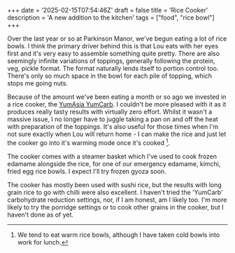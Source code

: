 +++
date = '2025-02-15T07:54:46Z'
draft = false
title = 'Rice Cooker'
description = 'A new addition to the kitchen'
tags = ["food", "rice bowl"]
+++

Over the last year or so at Parkinson Manor, we've begun eating a lot of rice bowls. I think the primary driver behind this is that Lou eats with her eyes first and it's very easy to assemble something quite pretty. There are also seemingly infinite variations of toppings, generally following the protein, veg, pickle format. The format naturally lends itself to portion control too. There's only so much space in the bowl for each pile of topping, which stops me going nuts.

Because of the amount we've been eating a month or so ago we invested in a rice cooker, the [YumAsia YumCarb](https://yum-asia.com/uk/product/kumo-yumcarb-advanced-fuzzy-logic-ceramic-rice-cooker/). I couldn't be more pleased with it as it produces really tasty results with virtually zero effort. Whilst it wasn't a massive issue, I no longer have to juggle taking a pan on and off the heat with preparation of the toppings. It's also useful for those times when I'm not sure exactly when Lou will return home - I can make the rice and just let the cooker go into it's warming mode once it's cooked [^warm].

The cooker comes with a steamer basket which I've used to cook frozen edamame alongside the rice, for one of our emergency edamame, kimchi, fried egg rice bowls. I expect I'll try frozen gyoza soon. 

The cooker has mostly been used with sushi rice, but the results with long grain rice to go with chilli were also excellent. I haven't tried the 'YumCarb' carbohydrate reduction settings, nor, if I am honest, am I likely too. I'm more likely to try the porridge settings or to cook other grains in the cooker, but I haven't done as of yet.

[^warm]: We tend to eat warm rice bowls, although I have taken cold bowls into work for lunch. 